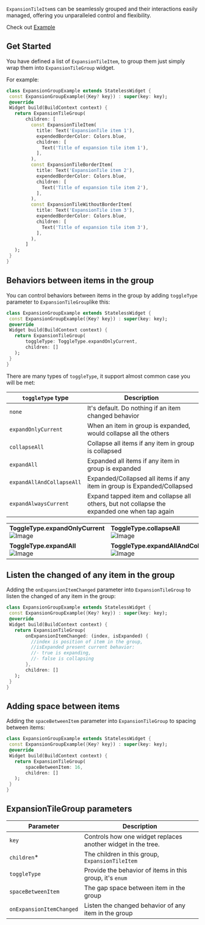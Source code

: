 `ExpansionTileItem`s can be seamlessly grouped and their interactions easily managed, offering you unparalleled control and flexibility.

Check out [Example](https://congthanhng.github.io/ExpansionTileGroupExample/)

## Get Started

You have defined a list of `ExpansionTileItem`, to group them just simply wrap them into `ExpansionTileGroup` widget.

For example: 

```dart
class ExpansionGroupExample extends StatelessWidget {
 const ExpansionGroupExample({Key? key}) : super(key: key);
 @override
 Widget build(BuildContext context) {
   return ExpansionTileGroup(
       children: [
         const ExpansionTileItem(
           title: Text('ExpansionTile item 1'),
           expendedBorderColor: Colors.blue,
           children: [
             Text('Title of expansion tile item 1'),
           ],
         ),
         const ExpansionTileBorderItem(
           title: Text('ExpansionTile item 2'),
           expendedBorderColor: Colors.blue,
           children: [
             Text('Title of expansion tile item 2'),
           ],
         ),
         const ExpansionTileWithoutBorderItem(
           title: Text('ExpansionTile item 3'),
           expendedBorderColor: Colors.blue,
           children: [
             Text('Title of expansion tile item 3'),
           ],
         ),
       ]
   );
 }
}
```

## Behaviors between items in the group

You can control behaviors between items in the group by adding `toggleType` parameter to `ExpansionTileGroup`like this:

```dart
class ExpansionGroupExample extends StatelessWidget {
 const ExpansionGroupExample({Key? key}) : super(key: key);
 @override
 Widget build(BuildContext context) {
   return ExpansionTileGroup(
       toggleType: ToggleType.expandOnlyCurrent,
       children: []
   );
 }
}
```

There are many types of `toggleType`, it support almost common case you will be met:

| `toggleType` type         | Description                                                                                  |
|---------------------------|----------------------------------------------------------------------------------------------|
| `none`                    | It's default. Do nothing if an item changed behavior                                         |
| `expandOnlyCurrent`       | When an item in group is expanded, would collapse all the others                             |
| `collapseAll`             | Collapse all items if any item in group is collapsed                                         |
| `expandAll`               | Expanded all items if any item in group is expanded                                          |
| `expandAllAndCollapseAll` | Expanded/Collapsed all items if any item in group is Expanded/Collapsed                      |
| `expandAlwaysCurrent`     | Expand tapped item and collapse all others, but not collapse the expanded one when tap again |


|                                                                    |                                                                               |
|--------------------------------------------------------------------|-------------------------------------------------------------------------------|
| **ToggleType.expandOnlyCurrent**   <br/> ![Image][ExpandedCurrent] | **ToggleType.collapseAll**          <br/>![Image][CollapseAll]                |
| **ToggleType.expandAll** <br/>![Image][ExpandedAll]                | **ToggleType.expandAllAndCollapseAll** <br/>![Image][ExpandedAndCollapsedAll] |

## Listen the changed of any item in the group

Adding the `onExpansionItemChanged` parameter into `ExpansionTileGroup` to listen the changed of any item in the group:

```dart
class ExpansionGroupExample extends StatelessWidget {
 const ExpansionGroupExample({Key? key}) : super(key: key);
 @override
 Widget build(BuildContext context) {
   return ExpansionTileGroup(
       onExpansionItemChanged: (index, isExpanded) {
         //index is position of item in the group,
         //isExpanded present current behavior:
         //- true is expanding,
         //- false is collapsing
       },
       children: []
   );
 }
}
```

## Adding space between items

Adding the `spaceBetweenItem` parameter into `ExpansionTileGroup` to spacing between items:

```dart
class ExpansionGroupExample extends StatelessWidget {
 const ExpansionGroupExample({Key? key}) : super(key: key);
 @override
 Widget build(BuildContext context) {
   return ExpansionTileGroup(
       spaceBetweenItem: 16,
       children: []
   );
 }
}
```

## ExpansionTileGroup parameters
| Parameter                | Description                                                  |
|--------------------------|--------------------------------------------------------------|
| `key`                    | Controls how one widget replaces another widget in the tree. |
| `children`*              | The children in this group, `ExpansionTileItem`              |
| `toggleType`             | Provide the behavior of items in this group, it's `enum`     |
| `spaceBetweenItem`       | The gap space between item in the group                      |
| `onExpansionItemChanged` | Listen the changed behavior of any item in the group         |


[ExpansionTile]: https://api.flutter.dev/flutter/material/ExpansionTile-class.html
[ItemTypes]: https://user-images.githubusercontent.com/15138747/208438578-d4bd3321-67cc-4844-b381-c8f29e367baa.gif
[SpecialItemBehaviors]: https://user-images.githubusercontent.com/15138747/208438575-8a9acded-1188-494e-9b01-9ac061c6d911.gif
[ExpandedCurrent]: https://user-images.githubusercontent.com/15138747/208438573-c3ee74c3-b28d-4d73-b224-dc1e7f4f2211.gif
[CollapseAll]: https://user-images.githubusercontent.com/15138747/208438577-035b4815-2bfc-4cdb-92ff-3e643269289d.gif
[ExpandedAll]: https://user-images.githubusercontent.com/15138747/208438574-65d53822-5289-4d56-82f3-2a3d99bf49d8.gif
[ExpandedAndCollapsedAll]: https://user-images.githubusercontent.com/15138747/208438576-e7725572-5b8d-4d43-8033-aef2c3f2ce92.gif
[MainCI]: https://github.com/congthanhng/Expansion-Tile-Group/actions/workflows/dart.yml/badge.svg
[PubSource]: https://img.shields.io/pub/v/expansion_tile_group
[PubLike]: https://img.shields.io/pub/likes/expansion_tile_group
[PubPoint]: https://img.shields.io/pub/points/expansion_tile_group
[PubPopular]: https://img.shields.io/pub/popularity/expansion_tile_group
[ForceBehavior]: https://github.com/congthanhng/Expansion-Tile-Group/issues/22